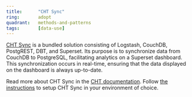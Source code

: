 ```yaml
---
title:      "CHT Sync"
ring:       adopt
quadrant:   methods-and-patterns
tags:       [data-use]
---
```


[CHT Sync](https://github.com/medic/cht-sync) is a bundled solution consisting of Logstash, CouchDB, PostgREST, DBT, and Superset. Its purpose is to synchronize data from CouchDB to PostgreSQL, facilitating analytics on a Superset dashboard. 
This synchronization occurs in real-time, ensuring that the data displayed on the dashboard is always up-to-date.

Read more about CHT Sync in the [CHT documentation](https://docs.communityhealthtoolkit.org/core/overview/cht-sync/). Follow [the instructions](https://docs.communityhealthtoolkit.org/apps/guides/data/analytics/) to setup CHT Sync in your environment of choice.